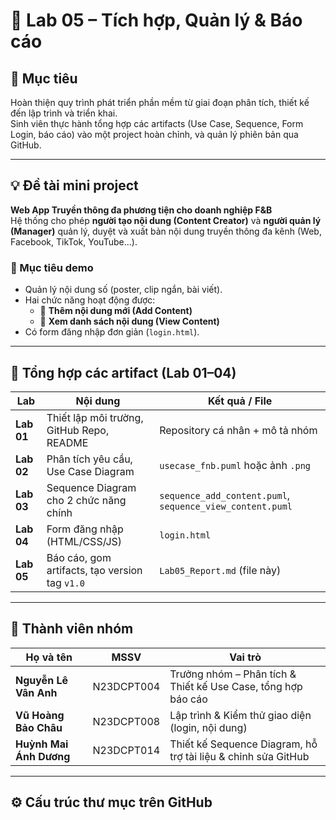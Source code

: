 
# 🧾 Lab 05 – Tích hợp, Quản lý & Báo cáo

## 🎯 Mục tiêu
Hoàn thiện quy trình phát triển phần mềm từ giai đoạn phân tích, thiết kế đến lập trình và triển khai.  
Sinh viên thực hành tổng hợp các artifacts (Use Case, Sequence, Form Login, báo cáo) vào một project hoàn chỉnh, và quản lý phiên bản qua GitHub.

---

## 💡 Đề tài mini project
**Web App Truyền thông đa phương tiện cho doanh nghiệp F&B**  
Hệ thống cho phép **người tạo nội dung (Content Creator)** và **người quản lý (Manager)** quản lý, duyệt và xuất bản nội dung truyền thông đa kênh (Web, Facebook, TikTok, YouTube…).

### 🎯 Mục tiêu demo
- Quản lý nội dung số (poster, clip ngắn, bài viết).  
- Hai chức năng hoạt động được:
  - 📝 **Thêm nội dung mới (Add Content)**
  - 👀 **Xem danh sách nội dung (View Content)**
- Có form đăng nhập đơn giản (`login.html`).

---

## 🧩 Tổng hợp các artifact (Lab 01–04)

| **Lab** | **Nội dung** | **Kết quả / File** |
|----------|---------------|--------------------|
| **Lab 01** | Thiết lập môi trường, GitHub Repo, README | Repository cá nhân + mô tả nhóm |
| **Lab 02** | Phân tích yêu cầu, Use Case Diagram | `usecase_fnb.puml` hoặc ảnh `.png` |
| **Lab 03** | Sequence Diagram cho 2 chức năng chính | `sequence_add_content.puml`, `sequence_view_content.puml` |
| **Lab 04** | Form đăng nhập (HTML/CSS/JS) | `login.html` |
| **Lab 05** | Báo cáo, gom artifacts, tạo version tag `v1.0` | `Lab05_Report.md` (file này) |

---

## 👥 Thành viên nhóm

| Họ và tên | MSSV | Vai trò |
|------------|------|----------|
| **Nguyễn Lê Vân Anh** | N23DCPT004 | Trưởng nhóm – Phân tích & Thiết kế Use Case, tổng hợp báo cáo |
| **Vũ Hoàng Bảo Châu** | N23DCPT008 | Lập trình & Kiểm thử giao diện (login, nội dung) |
| **Huỳnh Mai Ánh Dương** | N23DCPT014 | Thiết kế Sequence Diagram, hỗ trợ tài liệu & chỉnh sửa GitHub |

---

## ⚙️ Cấu trúc thư mục trên GitHub

